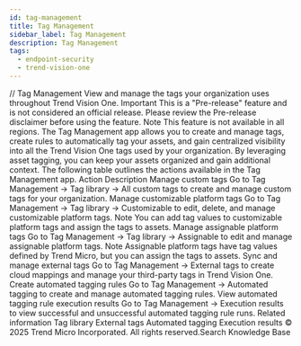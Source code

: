 ```yaml
---
id: tag-management
title: Tag Management
sidebar_label: Tag Management
description: Tag Management
tags:
  - endpoint-security
  - trend-vision-one
---
```


/*<![CDATA[*/ $('#title').html($('meta[name=map-description]').attr('content')); /*]]>*/ Tag Management View and manage the tags your organization uses throughout Trend Vision One. Important This is a "Pre-release" feature and is not considered an official release. Please review the Pre-release disclaimer before using the feature. Note This feature is not available in all regions. The Tag Management app allows you to create and manage tags, create rules to automatically tag your assets, and gain centralized visibility into all the Trend Vision One tags used by your organization. By leveraging asset tagging, you can keep your assets organized and gain additional context. The following table outlines the actions available in the Tag Management app. Action Description Manage custom tags Go to Tag Management → Tag library → All custom tags to create and manage custom tags for your organization. Manage customizable platform tags Go to Tag Management → Tag library → Customizable to edit, delete, and manage customizable platform tags. Note You can add tag values to customizable platform tags and assign the tags to assets. Manage assignable platform tags Go to Tag Management → Tag library → Assignable to edit and manage assignable platform tags. Note Assignable platform tags have tag values defined by Trend Micro, but you can assign the tags to assets. Sync and manage external tags Go to Tag Management → External tags to create cloud mappings and manage your third-party tags in Trend Vision One. Create automated tagging rules Go to Tag Management → Automated tagging to create and manage automated tagging rules. View automated tagging rule execution results Go to Tag Management → Execution results to view successful and unsuccessful automated tagging rule runs. Related information Tag library External tags Automated tagging Execution results © 2025 Trend Micro Incorporated. All rights reserved.Search Knowledge Base